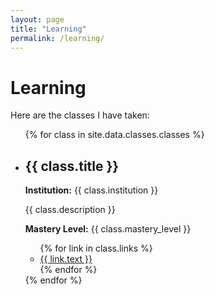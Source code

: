 ```yaml
---
layout: page
title: "Learning"
permalink: /learning/
---
```


# Learning

Here are the classes I have taken:

<ul>
  {% for class in site.data.classes.classes %}
    <li>
      <h2>{{ class.title }}</h2>
      <p><strong>Institution:</strong> {{ class.institution }}</p>
      <p>{{ class.description }}</p>
      <p><strong>Mastery Level:</strong> {{ class.mastery_level }}</p>
      <ul>
        {% for link in class.links %}
          <li><a href="{{ link.url }}">{{ link.text }}</a></li>
        {% endfor %}
      </ul>
    </li>
  {% endfor %}
</ul>



